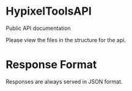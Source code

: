 # HypixelToolsAPI
Public API documentation

Please view the files in the structure for the api.

# Response Format
Responses are always served in JSON format.
